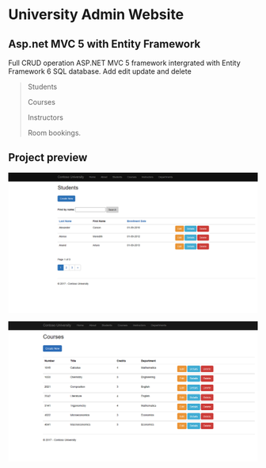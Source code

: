 ﻿# University Admin Website 

## Asp.net MVC 5 with Entity Framework

Full CRUD operation ASP.NET MVC 5 framework intergrated with Entity Framework 6 SQL database. 
Add edit update and delete 
> Students 
>
> Courses
> 
> Instructors
> 
> Room bookings.




## Project preview

![](./images/university1.png)

![](./images/university2.png)





